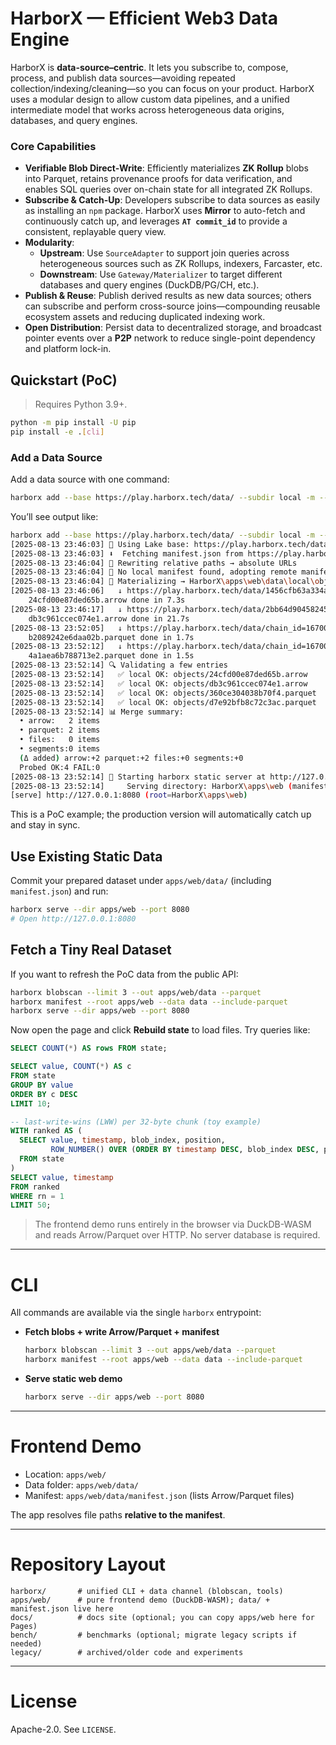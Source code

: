 # **HarborX — Efficient Web3 Data Engine**

HarborX is **data-source–centric**. It lets you subscribe to, compose, process, and publish data sources—avoiding repeated collection/indexing/cleaning—so you can focus on your product. HarborX uses a modular design to allow custom data pipelines, and a unified intermediate model that works across heterogeneous data origins, databases, and query engines.

### Core Capabilities

- **Verifiable Blob Direct-Write**: Efficiently materializes **ZK Rollup** blobs into Parquet, retains provenance proofs for data verification, and enables SQL queries over on-chain state for all integrated ZK Rollups.
- **Subscribe & Catch-Up**: Developers subscribe to data sources as easily as installing an `npm` package. HarborX uses **Mirror** to auto-fetch and continuously catch up, and leverages **`AT commit_id`** to provide a consistent, replayable query view.
- **Modularity**:
    - **Upstream**: Use `SourceAdapter` to support join queries across heterogeneous sources such as ZK Rollups, indexers, Farcaster, etc.
    - **Downstream**: Use `Gateway/Materializer` to target different databases and query engines (DuckDB/PG/CH, etc.).
- **Publish & Reuse**: Publish derived results as new data sources; others can subscribe and perform cross-source joins—compounding reusable ecosystem assets and reducing duplicated indexing work.
- **Open Distribution**: Persist data to decentralized storage, and broadcast pointer events over a **P2P** network to reduce single-point dependency and platform lock-in.

## **Quickstart (PoC)**

> Requires Python 3.9+.
> 

```bash
python -m pip install -U pip
pip install -e .[cli]
```

### Add a Data Source

Add a data source with one command:

```bash
harborx add --base https://play.harborx.tech/data/ --subdir local -m --port 8080
```

You’ll see output like:

```bash
harborx add --base https://play.harborx.tech/data/ --subdir local -m --port 8080
[2025-08-13 23:46:03] 🔗 Using Lake base: https://play.harborx.tech/data
[2025-08-13 23:46:03] ⬇️  Fetching manifest.json from https://play.harborx.tech/data
[2025-08-13 23:46:04] 🧭 Rewriting relative paths → absolute URLs
[2025-08-13 23:46:04] 📄 No local manifest found, adopting remote manifest as local
[2025-08-13 23:46:04] 🧱 Materializing → HarborX\apps\web\data\local\objects
[2025-08-13 23:46:06]   ↓ https://play.harborx.tech/data/1456cfb63a334a39a06df3ee120daafb-0.arrow
    24cfd00e87ded65b.arrow done in 7.3s
[2025-08-13 23:46:17]   ↓ https://play.harborx.tech/data/2bb64d90458245e990c29acd605dadce-0.arrow
    db3c961ccec074e1.arrow done in 21.7s
[2025-08-13 23:52:05]   ↓ https://play.harborx.tech/data/chain_id=167001/date=20310/topic=state_diff/2bb64d90458245e990c29acd605dadce-0.parquet
    b2089242e6daa02b.parquet done in 1.7s
[2025-08-13 23:52:12]   ↓ https://play.harborx.tech/data/chain_id=167001/date=20310/topic=state_diff/7721bc175b1a4194a04f2779536f0d15-0.parquet
    4a1aea6b788713e2.parquet done in 1.5s
[2025-08-13 23:52:14] 🔍 Validating a few entries
[2025-08-13 23:52:14]   ✅ local OK: objects/24cfd00e87ded65b.arrow
[2025-08-13 23:52:14]   ✅ local OK: objects/db3c961ccec074e1.arrow
[2025-08-13 23:52:14]   ✅ local OK: objects/360ce304038b70f4.parquet
[2025-08-13 23:52:14]   ✅ local OK: objects/d7e92bfb8c72c3ac.parquet
[2025-08-13 23:52:14] 📊 Merge summary:
  • arrow:   2 items
  • parquet: 2 items
  • files:   0 items
  • segments:0 items
  (Δ added) arrow:+2 parquet:+2 files:+0 segments:+0
  Probed OK:4 FAIL:0
[2025-08-13 23:52:14] 🚀 Starting harborx static server at http://127.0.0.1:8080
[2025-08-13 23:52:14]     Serving directory: HarborX\apps\web (manifest at HarborX\apps\web\data\local\manifest.json)
[serve] http://127.0.0.1:8080 (root=HarborX\apps\web)
```

This is a PoC example; the production version will automatically catch up and stay in sync.

## Use Existing Static Data

Commit your prepared dataset under `apps/web/data/` (including `manifest.json`) and run:

```bash
harborx serve --dir apps/web --port 8080
# Open http://127.0.0.1:8080

```

## Fetch a Tiny Real Dataset

If you want to refresh the PoC data from the public API:

```bash
harborx blobscan --limit 3 --out apps/web/data --parquet
harborx manifest --root apps/web --data data --include-parquet
harborx serve --dir apps/web --port 8080

```

Now open the page and click **Rebuild state** to load files. Try queries like:

```sql
SELECT COUNT(*) AS rows FROM state;

SELECT value, COUNT(*) AS c
FROM state
GROUP BY value
ORDER BY c DESC
LIMIT 10;

-- last-write-wins (LWW) per 32-byte chunk (toy example)
WITH ranked AS (
  SELECT value, timestamp, blob_index, position,
         ROW_NUMBER() OVER (ORDER BY timestamp DESC, blob_index DESC, position DESC) rn
  FROM state
)
SELECT value, timestamp
FROM ranked
WHERE rn = 1
LIMIT 50;

```

> The frontend demo runs entirely in the browser via DuckDB-WASM and reads Arrow/Parquet over HTTP. No server database is required.
> 

---

# CLI

All commands are available via the single `harborx` entrypoint:

- **Fetch blobs + write Arrow/Parquet + manifest**
    
    ```bash
    harborx blobscan --limit 3 --out apps/web/data --parquet
    harborx manifest --root apps/web --data data --include-parquet
    ```
    
- **Serve static web demo**
    
    ```bash
    harborx serve --dir apps/web --port 8080
    ```

---

# Frontend Demo

- Location: `apps/web/`
- Data folder: `apps/web/data/`
- Manifest: `apps/web/data/manifest.json` (lists Arrow/Parquet files)

The app resolves file paths **relative to the manifest**. 

---

# Repository Layout

```base
harborx/       # unified CLI + data channel (blobscan, tools)
apps/web/      # pure frontend demo (DuckDB-WASM); data/ + manifest.json live here
docs/          # docs site (optional; you can copy apps/web here for Pages)
bench/         # benchmarks (optional; migrate legacy scripts if needed)
legacy/        # archived/older code and experiments

```

---

# License

Apache-2.0. See `LICENSE`.